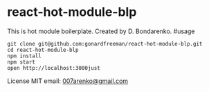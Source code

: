 # react-hot-module-blp
This is hot module boilerplate. Created by D. Bondarenko.
#usage
 ```
 git clone git@github.com:gonardfreeman/react-hot-module-blp.git
 cd react-hot-module-blp
 npm install
 npm start
 open http://localhost:3000just
  ```
License MIT
email: 007arenko@gmail.com
